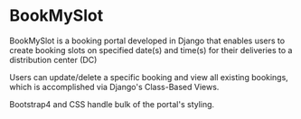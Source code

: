 # BookMySlot

BookMySlot is a booking portal developed in Django that enables users to create booking slots on specified date(s) and time(s) for their deliveries to a distribution center (DC)

Users can update/delete a specific booking and view all existing bookings, which is accomplished via Django's Class-Based Views.

Bootstrap4 and CSS handle bulk of the portal's styling.
